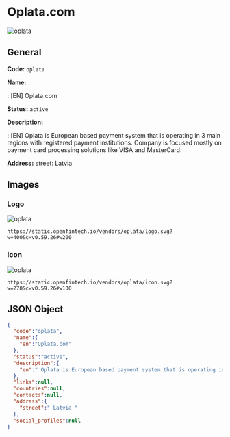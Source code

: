 
# Oplata.com 
![oplata](https://static.openfintech.io/vendors/oplata/logo.svg?w=400&c=v0.59.26#w200)  

## General 
 
**Code:** `oplata` 
 
**Name:** 
 
:	[EN] Oplata.com 
 
**Status:** `active` 
 
**Description:** 
 
: [EN]  Oplata is European based payment system that is operating in 3 main regions with registered payment institutions. Company is focused mostly on payment card processing solutions like VISA and MasterCard.  
 
**Address:** 
street:  Latvia  

## Images 

### Logo 
 
![oplata](https://static.openfintech.io/vendors/oplata/logo.svg?w=400&c=v0.59.26#w200)  

```
https://static.openfintech.io/vendors/oplata/logo.svg?w=400&c=v0.59.26#w200
```  

### Icon 
 
![oplata](https://static.openfintech.io/vendors/oplata/icon.svg?w=278&c=v0.59.26#w100)  

```
https://static.openfintech.io/vendors/oplata/icon.svg?w=278&c=v0.59.26#w100
```  

## JSON Object 

```json
{
  "code":"oplata",
  "name":{
    "en":"Oplata.com"
  },
  "status":"active",
  "description":{
    "en":" Oplata is European based payment system that is operating in 3 main regions with registered payment institutions. Company is focused mostly on payment card processing solutions like VISA and MasterCard. "
  },
  "links":null,
  "countries":null,
  "contacts":null,
  "address":{
    "street":" Latvia "
  },
  "social_profiles":null
}
```  
